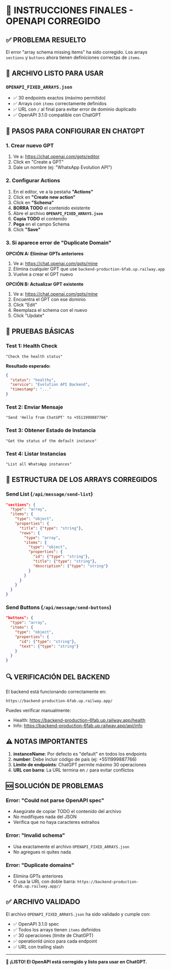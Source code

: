 # 🎯 INSTRUCCIONES FINALES - OPENAPI CORREGIDO

## ✅ PROBLEMA RESUELTO
El error "array schema missing items" ha sido corregido. Los arrays `sections` y `buttons` ahora tienen definiciones correctas de `items`.

## 📄 ARCHIVO LISTO PARA USAR

### **`OPENAPI_FIXED_ARRAYS.json`**
- ✅ 30 endpoints exactos (máximo permitido)
- ✅ Arrays con `items` correctamente definidos
- ✅ URL con `/` al final para evitar error de dominio duplicado
- ✅ OpenAPI 3.1.0 compatible con ChatGPT

## 🚀 PASOS PARA CONFIGURAR EN CHATGPT

### 1. Crear nuevo GPT
1. Ve a: https://chat.openai.com/gpts/editor
2. Click en "Create a GPT"
3. Dale un nombre (ej: "WhatsApp Evolution API")

### 2. Configurar Actions
1. En el editor, ve a la pestaña **"Actions"**
2. Click en **"Create new action"**
3. Click en **"Schema"**
4. **BORRA TODO** el contenido existente
5. Abre el archivo **`OPENAPI_FIXED_ARRAYS.json`**
6. **Copia TODO** el contenido
7. **Pega** en el campo Schema
8. Click **"Save"**

### 3. Si aparece error de "Duplicate Domain"
**OPCIÓN A: Eliminar GPTs anteriores**
1. Ve a: https://chat.openai.com/gpts/mine
2. Elimina cualquier GPT que use `backend-production-6fab.up.railway.app`
3. Vuelve a crear el GPT nuevo

**OPCIÓN B: Actualizar GPT existente**
1. Ve a: https://chat.openai.com/gpts/mine
2. Encuentra el GPT con ese dominio
3. Click "Edit"
4. Reemplaza el schema con el nuevo
5. Click "Update"

## 🧪 PRUEBAS BÁSICAS

### Test 1: Health Check
```
"Check the health status"
```
**Resultado esperado:**
```json
{
  "status": "healthy",
  "service": "Evolution API Backend",
  "timestamp": "..."
}
```

### Test 2: Enviar Mensaje
```
"Send 'Hello from ChatGPT' to +5511999887766"
```

### Test 3: Obtener Estado de Instancia
```
"Get the status of the default instance"
```

### Test 4: Listar Instancias
```
"List all WhatsApp instances"
```

## 📝 ESTRUCTURA DE LOS ARRAYS CORREGIDOS

### Send List (`/api/message/send-list`)
```json
"sections": {
  "type": "array",
  "items": {
    "type": "object",
    "properties": {
      "title": {"type": "string"},
      "rows": {
        "type": "array",
        "items": {
          "type": "object",
          "properties": {
            "id": {"type": "string"},
            "title": {"type": "string"},
            "description": {"type": "string"}
          }
        }
      }
    }
  }
}
```

### Send Buttons (`/api/message/send-buttons`)
```json
"buttons": {
  "type": "array",
  "items": {
    "type": "object",
    "properties": {
      "id": {"type": "string"},
      "text": {"type": "string"}
    }
  }
}
```

## 🔍 VERIFICACIÓN DEL BACKEND

El backend está funcionando correctamente en:
```
https://backend-production-6fab.up.railway.app/
```

Puedes verificar manualmente:
- Health: https://backend-production-6fab.up.railway.app/health
- Info: https://backend-production-6fab.up.railway.app/api/info

## ⚠️ NOTAS IMPORTANTES

1. **instanceName**: Por defecto es "default" en todos los endpoints
2. **number**: Debe incluir código de país (ej: +5511999887766)
3. **Límite de endpoints**: ChatGPT permite máximo 30 operaciones
4. **URL con barra**: La URL termina en `/` para evitar conflictos

## 🆘 SOLUCIÓN DE PROBLEMAS

### Error: "Could not parse OpenAPI spec"
- Asegúrate de copiar TODO el contenido del archivo
- No modifiques nada del JSON
- Verifica que no haya caracteres extraños

### Error: "Invalid schema"
- Usa exactamente el archivo `OPENAPI_FIXED_ARRAYS.json`
- No agregues ni quites nada

### Error: "Duplicate domains"
- Elimina GPTs anteriores
- O usa la URL con doble barra: `https://backend-production-6fab.up.railway.app//`

## ✅ ARCHIVO VALIDADO

El archivo `OPENAPI_FIXED_ARRAYS.json` ha sido validado y cumple con:
- ✅ OpenAPI 3.1.0 spec
- ✅ Todos los arrays tienen `items` definidos
- ✅ 30 operaciones (límite de ChatGPT)
- ✅ operationId único para cada endpoint
- ✅ URL con trailing slash

---

**🎉 ¡LISTO! El OpenAPI está corregido y listo para usar en ChatGPT.**